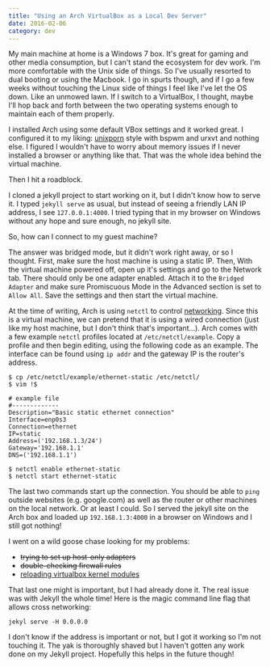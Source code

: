 ```yaml
---
title: "Using an Arch VirtualBox as a Local Dev Server"
date: 2016-02-06
category: dev
---
```


My main machine at home is a Windows 7 box. It's great for gaming and other media consumption, but I can't stand the ecosystem for dev work. I'm more comfortable with the Unix side of things. So I've usually resorted to dual booting or using the Macbook. I go in spurts though, and if I go a few weeks without touching the Linux side of things I feel like I've let the OS down. Like an unmowed lawn. If I switch to a VirtualBox, I thought, maybe I'll hop back and forth between the two operating systems enough to maintain each of them properly.

I installed Arch using some default VBox settings and it worked great. I configured it to my liking: [unixporn][] style with bspwm and urxvt and nothing else. I figured I wouldn't have to worry about memory issues if I never installed a browser or anything like that. That was the whole idea behind the virtual machine.

Then I hit a roadblock.

I cloned a jekyll project to start working on it, but I didn't know how to serve it. I typed `jekyll serve` as usual, but instead of seeing a friendly LAN IP address, I see `127.0.0.1:4000`. I tried typing that in my browser on Windows without any hope and sure enough, no jekyll site.

So, how can I connect to my guest machine?

The answer was bridged mode, but it didn't work right away, or so I thought. First, make sure the host machine is using a static IP. Then, With the virtual machine powered off, open up it's settings and go to the Network tab. There should only be one adapter enabled. Attach it to the `Bridged Adapter` and make sure Promiscuous Mode in the Advanced section is set to `Allow All`. Save the settings and then start the virtual machine.

At the time of writing, Arch is using `netctl` to control [networking][]. Since this is a virtual machine, we can pretend that it is using a wired connection (just like my host machine, but I don't think that's important...). Arch comes with a few example `netctl` profiles located at `/etc/netctl/example`. Copy a profile and then begin editing, using the following code as an example. The interface can be found using `ip addr` and the gateway IP is the router's address.

    $ cp /etc/netctl/example/ethernet-static /etc/netctl/
    $ vim !$

    # example file
    #-------------
    Description="Basic static ethernet connection"
    Interface=enp0s3
    Connection=ethernet
    IP=static
    Address=('192.168.1.3/24')
    Gateway='192.168.1.1'
    DNS=('192.168.1.1')

    $ netctl enable ethernet-static
    $ netctl start ethernet-static

The last two commands start up the connection. You should be able to `ping` outside websites (e.g. google.com) as well as the router or other machines on the local network. Or at least I could. So I served the jekyll site on the Arch box and loaded up `192.168.1.3:4000` in a browser on Windows and I still got nothing!

I went on a wild goose chase looking for my problems:

- <del>trying to set up host-only adapters</del>
- <del>double-checking firewall rules</del>
- [reloading virtualbox kernel modules][archwiki-vbox]

That last one might is important, but I had already done it. The real issue was with Jekyll the whole time! Here is the magic command line flag that allows cross networking:

    jekyl serve -H 0.0.0.0

I don't know if the address is important or not, but I got it working so I'm not touching it. The yak is thoroughly shaved but I haven't gotten any work done on my Jekyll project. Hopefully this helps in the future though!


[unixporn]: http://reddit.com/r/unixporn
[networking]: https://wiki.archlinux.org/index.php/Netctl
[archwiki-vbox]: https://wiki.archlinux.org/index.php/VirtualBox
